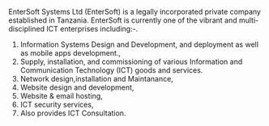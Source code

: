 EnterSoft Systems Ltd (EnterSoft) is a legally incorporated private company established in Tanzania. EnterSoft is currently one of the vibrant and multi-disciplined ICT enterprises including:-. 
1. Information Systems Design and Development, and deployment as well as mobile apps development.,
2. Supply, installation, and commissioning of various Information and Communication Technology (ICT) goods and services.
3. Network design,installation and Maintanance,
4. Website design and development,
5. Website & email hosting,
6. ICT security services,
7.  Also provides ICT Consultation.
